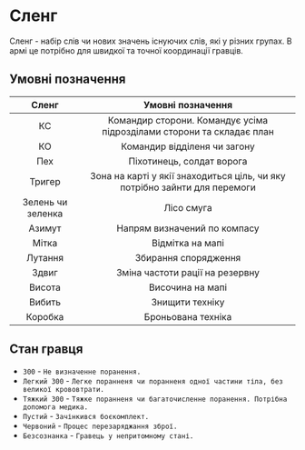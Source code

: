 # Сленг

Сленг - набір слів чи нових значень існуючих слів, які у різних групах.
В армі це потрібно для швидкої та точної координації гравців.

## Умовні позначення

| Сленг | Умовні позначення |
| :---: | :---: |
| КС | Командир сторони. Командує усіма підрозділами сторони та складає план |
| КО | Командир відділеня чи загону |
| Пех | Піхотинець, солдат ворога |
| Тригер | Зона на карті у якії знаходиться ціль, чи яку потрібно зайнти для перемоги |
| Зелень чи зеленка | Лісо смуга |
| Азимут | Напрям визначений по компасу |
| Мітка | Відмітка на мапі |
| Лутання | Збирання спорядження |
| Здвиг | Зміна частоти рації на резервну |
| Висота | Височина на мапі |
| Вибить | Знищити техніку |
| Коробка | Броньована техніка |

## Стан гравця
  
- `300` - `Не визначенне поранення.`
- `Легкий 300` - `Легке поранненя чи поранненя одної частини тіла, без великої крововтрати.`
- `Тяжкий 300` - `Тяжке поранненя чи багаточисленне поранення. Потрібна допомога медика.`
- `Пустий` - `Зачінкився боєкомплект.`
- `Червоний` - `Процес перезаряджання зброї.`
- `Безсознанка` - `Гравець у непритомному стані.`

